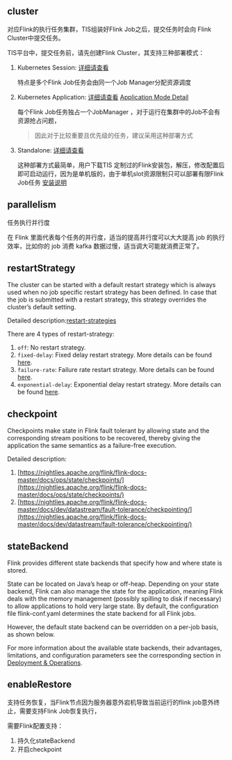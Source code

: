 ## cluster
对应Flink的执行任务集群，TIS组装好Flink Job之后，提交任务时会向 Flink Cluster中提交任务。

TIS平台中，提交任务前，请先创建Flink Cluster，其支持三种部署模式：

1. Kubernetes Session: [详细请查看](https://nightlies.apache.org/flink/flink-docs-release-1.14/docs/deployment/resource-providers/native_kubernetes/#session-mode)
   
   特点是多个Flink Job任务会由同一个Job Manager分配资源调度

2. Kubernetes Application: [详细请查看](https://nightlies.apache.org/flink/flink-docs-release-1.14/docs/deployment/resource-providers/native_kubernetes/#application-mode)
   [Application Mode Detail](https://nightlies.apache.org/flink/flink-docs-release-1.14/docs/deployment/overview/#application-mode)
   
   每个Flink Job任务独占一个JobManager ，对于运行在集群中的Job不会有资源抢占问题，
   >因此对于比较重要且优先级的任务，建议采用这种部署方式
      

3. Standalone: [详细请查看](https://nightlies.apache.org/flink/flink-docs-release-1.14/docs/deployment/resource-providers/standalone/overview/)
    
   这种部署方式最简单，用户下载TIS 定制过的Flink安装包，解压，修改配置后即可启动运行，因为是单机版的，由于单机slot资源限制只可以部署有限Flink Job任务 [安装说明](https://tis.pub/docs/install/flink-cluster/standalone)  

## parallelism

任务执行并行度

在 Flink 里面代表每个任务的并行度，适当的提高并行度可以大大提高 job 的执行效率，比如你的 job 消费 kafka 数据过慢，适当调大可能就消费正常了。

## restartStrategy

The cluster can be started with a default restart strategy which is always used when no job specific restart strategy has been defined. In case that the job is submitted with a restart strategy, this strategy overrides the cluster’s default setting.

Detailed description:[restart-strategies](https://nightlies.apache.org/flink/flink-docs-master/docs/ops/state/task_failure_recovery/#restart-strategies)

There are 4 types of restart-strategy:

1. `off`: No restart strategy.
2. `fixed-delay`: Fixed delay restart strategy. More details can be found [here](https://nightlies.apache.org/flink/flink-docs-master/docs/ops/state/task_failure_recovery/#fixed-delay-restart-strategy).
3. `failure-rate`: Failure rate restart strategy. More details can be found [here](https://nightlies.apache.org/flink/flink-docs-master/docs/ops/state/task_failure_recovery#failure-rate-restart-strategy).
4. `exponential-delay`: Exponential delay restart strategy. More details can be found [here](https://nightlies.apache.org/flink/flink-docs-master/docs/ops/state/task_failure_recovery#exponential-delay-restart-strategy).


## checkpoint

Checkpoints make state in Flink fault tolerant by allowing state and the corresponding stream positions to be recovered, thereby giving the application the same semantics as a failure-free execution.

Detailed description:
1. [https://nightlies.apache.org/flink/flink-docs-master/docs/ops/state/checkpoints/](https://nightlies.apache.org/flink/flink-docs-master/docs/ops/state/checkpoints/)
2. [https://nightlies.apache.org/flink/flink-docs-master/docs/dev/datastream/fault-tolerance/checkpointing/](https://nightlies.apache.org/flink/flink-docs-master/docs/dev/datastream/fault-tolerance/checkpointing/)

## stateBackend

Flink provides different state backends that specify how and where state is stored.

State can be located on Java’s heap or off-heap. Depending on your state backend, Flink can also manage the state for the application, meaning Flink deals with the memory management (possibly spilling to disk if necessary) to allow applications to hold very large state. By default, the configuration file flink-conf.yaml determines the state backend for all Flink jobs.

However, the default state backend can be overridden on a per-job basis, as shown below.

For more information about the available state backends, their advantages, limitations, and configuration parameters see the corresponding section in [Deployment & Operations](https://nightlies.apache.org/flink/flink-docs-master/docs/ops/state/state_backends/).

## enableRestore

支持任务恢复，当Flink节点因为服务器意外宕机导致当前运行的flink job意外终止，需要支持Flink Job恢复执行，

需要Flink配置支持：

1. 持久化stateBackend
2. 开启checkpoint





